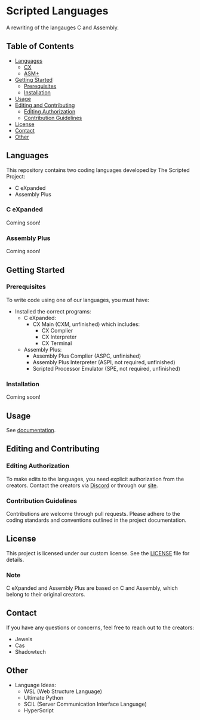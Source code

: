 # Scripted Languages

A rewriting of the langauges C and Assembly.

## Table of Contents
- [Languages](#languages)
  - [CX](#c-expanded)
  - [ASM+](#assembly-plus)
- [Getting Started](#getting-started)
  - [Prerequisites](#prerequisites)
  - [Installation](#installation)
- [Usage](#usage)
- [Editing and Contributing](#editing-and-contributing)
  - [Editing Authorization](#editing-authorization)
  - [Contribution Guidelines](#contribution-guidelines)
- [License](#license)
- [Contact](#contact)
- [Other](#other)

## Languages

This repository contains two coding languages developed by The Scripted Project:
- C eXpanded
- Assembly Plus

### C eXpanded

Coming soon!

### Assembly Plus

Coming soon!

## Getting Started

### Prerequisites

To write code using one of our languages, you must have:
- Installed the correct programs:
   - C eXpanded:
      - CX Main (CXM, unfinished) which includes:
        - CX Complier
        - CX Interpreter
        - CX Terminal
   - Assembly Plus:
      - Assembly Plus Complier (ASPC, unfinished)
      - Assembly Plus Interpreter (ASPI, not required, unfinished)
      - Scripted Processor Emulator (SPE, not required, unfinished)

### Installation

Coming soon!

## Usage

See [documentation](docs/main.md).

## Editing and Contributing

### Editing Authorization

To make edits to the languages, you need explicit authorization from the creators. Contact the creators via [Discord](https://discord.gg/pkwrjeTgex) or through our [site]().

### Contribution Guidelines

Contributions are welcome through pull requests. Please adhere to the coding standards and conventions outlined in the project documentation.

## License

This project is licensed under our custom license. See the [LICENSE](LICENSE) file for details.

### Note

C eXpanded and Assembly Plus are based on C and Assembly, which belong to their original creators.

## Contact

If you have any questions or concerns, feel free to reach out to the creators:

- Jewels
- Cas
- Shadowtech

## Other
- Language Ideas:
  - WSL (Web Structure Language)
  - Ultimate Python
  - SCIL (Server Communication Interface Language)
  - HyperScript
